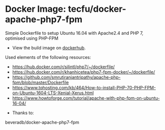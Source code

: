 # Docker Image: tecfu/docker-apache-php7-fpm

Simple Dockerfile to setup Ubuntu 16.04 with Apache2.4 and PHP 7, optimised using PHP-FPM

- View the build image on [dockerhub](https://hub.docker.com/r/tecfu/docker-apache-php7-fpm).

Used elements of the following resources:
* https://hub.docker.com/r/silintl/php7/~/dockerfile/
* https://hub.docker.com/r/khanhicetea/php7-fpm-docker/~/dockerfile/
* https://github.com/smrutiranjantripathy/apache-php-fpm/blob/master/Dockerfile
* https://www.tqhosting.com/kb/464/How-to-install-PHP-70-PHP-FPM-on-Ubuntu-1604-LTS-Xenial-Xerus.html
* https://www.howtoforge.com/tutorial/apache-with-php-fpm-on-ubuntu-16-04/

- Thanks to:

beveradb/docker-apache-php7-fpm


